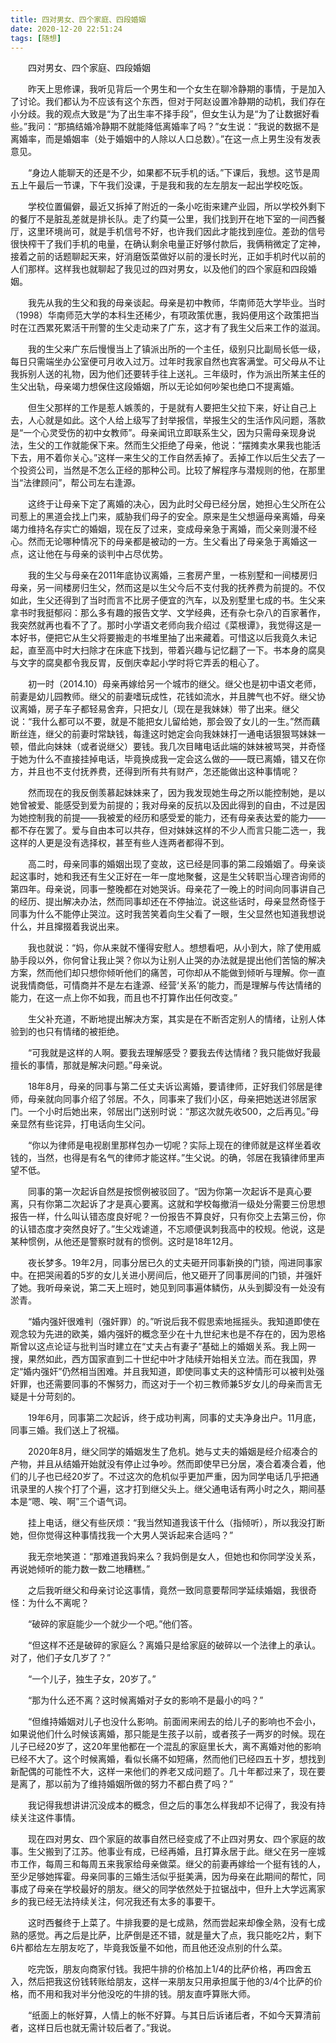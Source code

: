 ```yaml
---
title: 四对男女、四个家庭、四段婚姻
date: 2020-12-20 22:51:24
tags: [随想]
---
```

　　四对男女、四个家庭、四段婚姻
<!--more-->
　　昨天上思修课，我听见背后一个男生和一个女生在聊冷静期的事情，于是加入了讨论。我们都认为不应该有这个东西，但对于阿赵设置冷静期的动机，我们存在小分歧。我的观点大致是“为了出生率不择手段”，但女生认为是“为了让数据好看些。”我问：“那搞结婚冷静期不就能降低离婚率了吗？”女生说：“我说的数据不是离婚率，而是婚姻率（处于婚姻中的人除以人口总数）。”在这一点上男生没有发表意见。

　　“身边人能聊天的还是不少，如果都不玩手机的话。”下课后，我想。这节是周五上午最后一节课，下午我们没课，于是我和我的左左朋友一起出学校吃饭。

　　学校位置偏僻，最近又拆掉了附近的一条小吃街来建产业园，所以学校外剩下的餐厅不是脏乱差就是排长队。走了约莫一公里，我们找到开在地下室的一间西餐厅，这里环境尚可，就是手机信号不好，也许我们因此才能找到座位。差劲的信号很快榨干了我们手机的电量，在确认剩余电量正好够付款后，我俩稍微定了定神，接着之前的话题聊起天来，好消磨饭菜做好以前的漫长时光，正如手机时代以前的人们那样。这样我也就聊起了我见过的四对男女，以及他们的四个家庭和四段婚姻。

　　我先从我的生父和我的母亲谈起。母亲是初中教师，华南师范大学毕业。当时（1998）华南师范大学的本科生还稀少，有项政策优惠，我妈便用这个政策把当时在江西累死累活干刑警的生父走动来了广东，这才有了我生父后来工作的滋润。

　　我的生父来广东后慢慢当上了镇派出所的一个主任，级别只比副局长低一级，每日只需端坐办公室便可月收入过万。过年时我家自然也宾客满堂。可父母从不让我拆别人送的礼物，因为他们还要转手往上送礼。三年级时，作为派出所某主任的生父出轨，母亲竭力想保住这段婚姻，所以无论如何吵架也绝口不提离婚。

　　但生父那样的工作是惹人嫉羡的，于是就有人要把生父拉下来，好让自己上去，人心就是如此。这个人给上级写了封举报信，举报生父的生活作风问题，落款是“一个心灵受伤的初中女教师”。母亲闻讯立即联系生父，因为只需母亲现身说法，生父的工作就能保下来。然而生父拒绝了母亲，他说：“摆摊卖水果我也能活下去，用不着你关心。”这样一来生父的工作自然丢掉了。丢掉工作以后生父去了一个投资公司，当然是不怎么正经的那种公司。比较了解程序与潜规则的他，在那里当“法律顾问”，帮公司左右逢源。

　　这终于让母亲下定了离婚的决心，因为此时父母已经分居，她担心生父所在公司惹上的黑道会找上门来，威胁我们母子的安全。原来是生父想逼母亲离婚，母亲竭力维持名存实亡的婚姻，现在反了过来，变成母亲急于离婚，而父亲则漫不经心。然而无论哪种情况下的母亲都是被动的一方。生父看出了母亲急于离婚这一点，这让他在与母亲的谈判中占尽优势。

　　我的生父与母亲在2011年底协议离婚，三套房产里，一栋别墅和一间楼房归母亲，另一间楼房归生父，然而这是以生父今后不支付我的抚养费为前提的。不仅如此，生父还得到了当时而言不比房子便宜的汽车，以及别墅里七成的书。生父来拿书时我挺郁闷：那么多有趣的报告文学、文学经典，还有杂七杂八的百家著作，我突然就再也看不了了。那时小学语文老师向我介绍过《菜根谭》，我觉得这是一本好书，便把它从生父将要搬走的书堆里抽了出来藏着。可惜这以后我竟久未记起，直至高中时大扫除才在床底下找到，带着兴趣与记忆翻了一下。书本身的腐臭与文字的腐臭都令我反胃，反倒庆幸起小学时将它弄丢的粗心了。

　　初一时（2014.10）母亲再嫁给另一个城市的继父。继父也是初中语文老师，前妻是幼儿园教师。继父的前妻嗜玩成性，花钱如流水，并且脾气也不好。继父协议离婚，房子车子都轻易舍弃，只把女儿（现在是我妹妹）带了出来。继父说：“我什么都可以不要，就是不能把女儿留给她，那会毁了女儿的一生。”然而藕断丝连，继父的前妻时常缺钱，每逢这时她定会向我妹妹打一通电话狠狠骂妹妹一顿，借此向妹妹（或者说继父）要钱。我几次目睹电话此端的妹妹被骂哭，并奇怪于她为什么不直接挂掉电话，毕竟换成我一定会这么做的——既已离婚，错又在你方，并且也不支付抚养费，还得到所有共有财产，怎还能做出这种事情呢？

　　然而现在的我反倒羡慕起妹妹来了，因为我发现她生母之所以能控制她，是以她曾被爱、能感受到爱为前提的；我对母亲的反抗以及因此得到的自由，不过是因为她控制我的前提——我被爱的经历和感受爱的能力，还有母亲表达爱的能力——都不存在罢了。爱与自由本可以共存，但对妹妹这样的不少人而言只能二选一，我这样的人更是没有选择权，甚至有些人连两者都得不到。

　　高二时，母亲同事的婚姻出现了变故，这已经是同事的第二段婚姻了。母亲谈起这事时，她和我还有生父正好在一年一度地聚餐，这是生父转职当心理咨询师的第四年。母亲说，同事一整晚都在对她哭诉。母亲花了一晚上的时间向同事讲自己的经历、提出解决办法，然而同事却还在不停抽泣。说这些话时，母亲显然奇怪于同事为什么不能停止哭泣。这时我苦笑着向生父看了一眼，生父显然也知道我想说什么，并且撺掇着我说出来。

　　我也就说：“妈，你从来就不懂得安慰人。想想看吧，从小到大，除了使用威胁手段以外，你何曾让我止哭？你以为让别人止哭的办法就是提出他们苦恼的解决方案，然而他们却只想你倾听他们的痛苦，可你却从不能做到倾听与理解。你一直说我情商低，可情商并不是左右逢源、经营‘关系’的能力，而是理解与传达情绪的能力，在这一点上你不如我，而且也不打算作出任何改变。”

　　生父补充道，不断地提出解决方案，其实是在不断否定别人的情绪，让别人体验到的也只有情绪的被拒绝。

　　“可我就是这样的人啊。要我去理解感受？要我去传达情绪？我只能做好我最擅长的事情，那就是解决问题。”母亲说。

　　18年8月，母亲的同事与第二任丈夫诉讼离婚，要请律师，正好我们邻居是律师，母亲就向同事介绍了邻居。不久，同事来了我们小区，母亲把她送进邻居家门。一个小时后她出来，邻居出门送别时说：“那这次就先收500，之后再见。”母亲显然有些诧异，打电话向生父问。

　　“你以为律师是电视剧里那样包办一切呢？实际上现在的律师就是这样坐着收钱的，当然，也得是有名气的律师才能这样。”生父说。的确，邻居在我镇律师里声望不低。

　　同事的第一次起诉自然是按惯例被驳回了。“因为你第一次起诉不是真心要离，只有你第二次起诉了才是真心要离。这就和学校每撤消一级处分需要三份思想报告一样，什么叫认错态度良好呢？一份报告不算良好，只有你交上去第三份，你的认错态度才突然良好了。”生父戏谑道，不忘顺便讽刺我高中的校规。他说，这是某种惯例，从他还是警察时就有的惯例。这时是18年12月。

　　夜长梦多。19年2月，同事分居已久的丈夫砸开同事新换的门锁，闯进同事家中。在把哭闹着的5岁的女儿关进小房间后，他又砸开了同事房间的门锁，并强奸了她。我听母亲说，第二天上班时，她见到同事遍体鳞伤，从头到脚没有一处没有淤青。

　　“婚内强奸很难判（强奸罪）的。”听说后我不假思索地摇摇头。我知道即使在观念较为先进的欧美，婚内强奸的概念至少在十九世纪末也是不存在的，因为恩格斯曾以这点论证与批判当时建立在“丈夫占有妻子”基础上的婚姻关系。我上网一搜，果然如此，西方国家直到二十世纪中叶才陆续开始相关立法。而在我国，界定“婚内强奸”仍然相当困难。并且我知道，即使同事丈夫的这种情形可以被判处强奸罪，也还需要同事的不懈努力，而这对于一个初三教师兼5岁女儿的母亲而言无疑是十分苛刻的。

　　19年6月，同事第二次起诉，终于成功判离，同事的丈夫净身出户。11月底，同事三婚。我们送上了祝福。

　　2020年8月，继父同学的婚姻发生了危机。她与丈夫的婚姻是经介绍凑合的产物，并且从结婚开始就没有停止过争吵。然而即使早已分居，凑合着凑合着，他们的儿子也已经20岁了。不过这次的危机似乎更加严重，因为同学电话几乎把通讯录里的人挨个打了个遍，这才打到继父头上。继父通电话有两小时之久，期间基本是“嗯、唉、啊”三个语气词。

　　挂上电话，继父有些厌烦：“我当然知道我该干什么（指倾听），所以我没打断她，但你觉得这种事情找我一个大男人哭诉起来合适吗？”

　　我无奈地笑道：“那难道我妈来么？我妈倒是女人，但她也和你同学没关系，再说她倾听的能力数一数二地糟糕。”

　　之后我听继父和母亲讨论这事情，竟然一致同意要帮同学延续婚姻，我很奇怪：为什么不离呢？

　　“破碎的家庭能少一个就少一个吧。”他们答。

　　“但这样不还是破碎的家庭么？离婚只是给家庭的破碎以一个法律上的承认。对了，他们子女几岁了？”

　　“一个儿子，独生子女，20岁了。”

　　“那为什么还不离？这时候离婚对子女的影响不是最小的吗？”

　　“但维持婚姻对儿子也没什么影响。前面闹来闹去的给儿子的影响也不会小，如果说他们什么时候该离婚，那只能是生孩子以前，或者孩子一两岁的时候。现在儿子已经20岁了，这20年里他都在一个混乱的家庭里长大，离不离婚对他的影响已经不大了。这个时候离婚，看似长痛不如短痛，然而他们已经四五十岁，想找到新配偶的可能性不大，这样一来他们的养老又成问题了。几十年都过来了，现在要是离了，那以前为了维持婚姻所做的努力不都白费了吗？”

　　我记得我想讲讲沉没成本的概念，但之后的事怎么样我却不记得了，我没有持续关注这件事情。

　　现在四对男女、四个家庭的故事自然已经变成了不止四对男女、四个家庭的故事。生父搬到了江苏。他事业有成，已经再婚，且打算永居于此。继父在另一座城市工作，每周三和每周五来我家给母亲做菜。继父的前妻再嫁给一个挺有钱的人，至少足够她挥霍。母亲同事的三婚生活似乎挺美满，因为母亲在此期间的帮忙，同事成了母亲在学校最好的朋友。继父的同学依然处于拉锯战中，但升上大学远离家乡的我已经无法持续关注，何况我还有太多的事要干。

　　这时西餐终于上菜了。牛排我要的是七成熟，然而尝起来却像全熟，没有七成熟的感觉。再之后是比萨，比萨倒是还不错，就是量大了点，我只能吃2片，剩下6片都给左左朋友吃了，毕竟我饭量不如他，而且他还没点别的什么菜。

　　吃完饭，朋友向商家付钱。我把牛排的价格加上1/4的比萨价格，再四舍五入，然后把我这份钱转账给朋友，这样一来朋友只用承担属于他的3/4个比萨的价格，而不用和我对半分他没吃的牛排的钱。朋友直呼算账大师。

　　“纸面上的帐好算，人情上的帐不好算。与其日后诉诸后者，不如今天算清前者，这样日后也就无需计较后者了。”我说。
